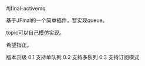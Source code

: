 #jfinal-activemq

基于JFinal的一个简单插件，暂实现queue。

topic可以自己模仿实现。

希望指正。

版本升级
0.1 支持单队列
0.2 支持多队列
0.3 支持订阅模式